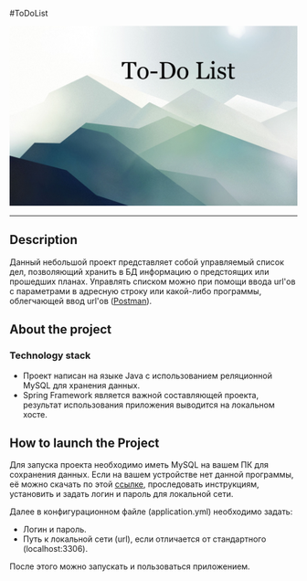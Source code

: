 #ToDoList

![Header](readme.assets/header.png)

------------

## Description

Данный небольшой проект представляет собой управляемый список дел,
позволяющий хранить в БД информацию о предстоящих или прошедших планах.
Управлять списком можно при помощи ввода url'ов с параметрами в адресную
строку или какой-либо программы, облегчающей ввод url'ов ([Postman](https://www.postman.com/ "https://www.postman.com/")).

## About the project

### Technology stack

- Проект написан на языке Java с использованием реляционной MySQL для
хранения данных.
- Spring Framework является важной составляющей проекта, результат
использования приложения выводится на локальном хосте.

## How to launch the Project

Для запуска проекта необходимо иметь MySQL на вашем ПК для сохранения данных.
Если на вашем устройстве нет данной программы, её можно скачать по этой
[ссылке](https://dev.mysql.com/downloads/workbench/ "https://dev.mysql.com/downloads/workbench/"),
проследовать инструкциям, установить и задать логин и пароль для локальной сети.

Далее в конфигурационном файле (application.yml) необходимо задать:
- Логин и пароль.
- Путь к локальной сети (url), если отличается от стандартного
  (localhost:3306).

После этого можно запускать и пользоваться приложением.